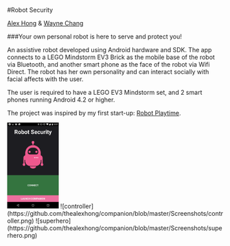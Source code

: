 #Robot Security

[Alex Hong](http://thealexhong.github.io) & [Wayne Chang](https://www.linkedin.com/pub/wayne-wei-hao-chang/24/b45/881)

###Your own personal robot is here to serve and protect you!

An assistive robot developed using Android hardware and SDK. The app connects to a LEGO Mindstorm EV3 Brick as the mobile base of the robot via Bluetooth, and another smart phone as the face of the robot via Wifi Direct. The robot has her own personality and can interact socially with facial affects with the user.

The user is required to have a LEGO EV3 Mindstorm set, and 2 smart phones running Android 4.2 or higher.

The project was inspired by my first start-up: [Robot Playtime](http://robotplaytime.com).

<img src="https://github.com/thealexhong/companion/blob/master/Screenshots/home.png" alt="home" height="200px">
![controller](https://github.com/thealexhong/companion/blob/master/Screenshots/controller.png)
![superhero](https://github.com/thealexhong/companion/blob/master/Screenshots/superhero.png)
